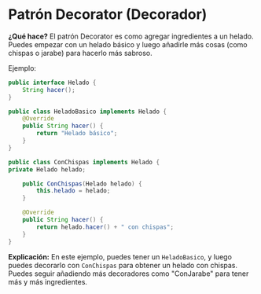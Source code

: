 # Patrón Decorator (Decorador)
**¿Qué hace?**
El patrón Decorator es como agregar ingredientes a un helado. Puedes empezar con un helado básico y luego añadirle más cosas (como chispas o jarabe) para hacerlo más sabroso.

Ejemplo:

```java
public interface Helado {
    String hacer();
}

public class HeladoBasico implements Helado {
    @Override
    public String hacer() {
        return "Helado básico";
    }
}

public class ConChispas implements Helado {
private Helado helado;

    public ConChispas(Helado helado) {
        this.helado = helado;
    }

    @Override
    public String hacer() {
        return helado.hacer() + " con chispas";
    }
}
```
**Explicación:**
En este ejemplo, puedes tener un `HeladoBasico`, y luego puedes decorarlo con `ConChispas` para obtener un helado con chispas. Puedes seguir añadiendo más decoradores como "ConJarabe" para tener más y más ingredientes.